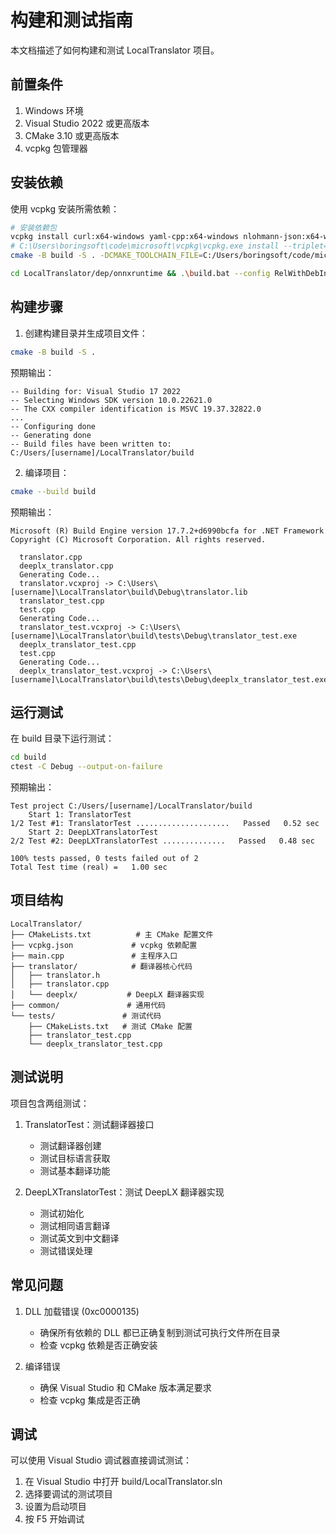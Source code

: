 # 构建和测试指南

本文档描述了如何构建和测试 LocalTranslator 项目。

## 前置条件

1. Windows 环境
2. Visual Studio 2022 或更高版本
3. CMake 3.10 或更高版本
4. vcpkg 包管理器

## 安装依赖

使用 vcpkg 安装所需依赖：

```bash
# 安装依赖包
vcpkg install curl:x64-windows yaml-cpp:x64-windows nlohmann-json:x64-windows gtest:x64-windows
# C:\Users\boringsoft\code\microsoft\vcpkg\vcpkg.exe install --triplet=x64-windows
cmake -B build -S . -DCMAKE_TOOLCHAIN_FILE=C:/Users/boringsoft/code/microsoft/vcpkg/scripts/buildsystems/vcpkg.cmake
```

```bash
cd LocalTranslator/dep/onnxruntime && .\build.bat --config RelWithDebInfo --build_shared_lib --parallel --cmake_extra_defines CMAKE_INSTALL_PREFIX=C:/Users/boringsoft/code/hewenyu/LocalTranslator/dep/onnxruntime/install
```

## 构建步骤

1. 创建构建目录并生成项目文件：
```bash
cmake -B build -S .
```
预期输出：
```
-- Building for: Visual Studio 17 2022
-- Selecting Windows SDK version 10.0.22621.0
-- The CXX compiler identification is MSVC 19.37.32822.0
...
-- Configuring done
-- Generating done
-- Build files have been written to: C:/Users/[username]/LocalTranslator/build
```

2. 编译项目：
```bash
cmake --build build
```
预期输出：
```
Microsoft (R) Build Engine version 17.7.2+d6990bcfa for .NET Framework
Copyright (C) Microsoft Corporation. All rights reserved.

  translator.cpp
  deeplx_translator.cpp
  Generating Code...
  translator.vcxproj -> C:\Users\[username]\LocalTranslator\build\Debug\translator.lib
  translator_test.cpp
  test.cpp
  Generating Code...
  translator_test.vcxproj -> C:\Users\[username]\LocalTranslator\build\tests\Debug\translator_test.exe
  deeplx_translator_test.cpp
  test.cpp
  Generating Code...
  deeplx_translator_test.vcxproj -> C:\Users\[username]\LocalTranslator\build\tests\Debug\deeplx_translator_test.exe
```

## 运行测试

在 build 目录下运行测试：
```bash
cd build
ctest -C Debug --output-on-failure
```
预期输出：
```
Test project C:/Users/[username]/LocalTranslator/build
    Start 1: TranslatorTest
1/2 Test #1: TranslatorTest .....................   Passed   0.52 sec
    Start 2: DeepLXTranslatorTest
2/2 Test #2: DeepLXTranslatorTest ..............   Passed   0.48 sec

100% tests passed, 0 tests failed out of 2
Total Test time (real) =   1.00 sec
```

## 项目结构

```
LocalTranslator/
├── CMakeLists.txt          # 主 CMake 配置文件
├── vcpkg.json             # vcpkg 依赖配置
├── main.cpp               # 主程序入口
├── translator/            # 翻译器核心代码
│   ├── translator.h
│   ├── translator.cpp
│   └── deeplx/           # DeepLX 翻译器实现
├── common/               # 通用代码
└── tests/               # 测试代码
    ├── CMakeLists.txt   # 测试 CMake 配置
    ├── translator_test.cpp
    └── deeplx_translator_test.cpp
```

## 测试说明

项目包含两组测试：

1. TranslatorTest：测试翻译器接口
   - 测试翻译器创建
   - 测试目标语言获取
   - 测试基本翻译功能

2. DeepLXTranslatorTest：测试 DeepLX 翻译器实现
   - 测试初始化
   - 测试相同语言翻译
   - 测试英文到中文翻译
   - 测试错误处理

## 常见问题

1. DLL 加载错误 (0xc0000135)
   - 确保所有依赖的 DLL 都已正确复制到测试可执行文件所在目录
   - 检查 vcpkg 依赖是否正确安装

2. 编译错误
   - 确保 Visual Studio 和 CMake 版本满足要求
   - 检查 vcpkg 集成是否正确

## 调试

可以使用 Visual Studio 调试器直接调试测试：
1. 在 Visual Studio 中打开 build/LocalTranslator.sln
2. 选择要调试的测试项目
3. 设置为启动项目
4. 按 F5 开始调试 